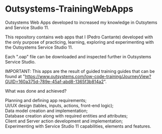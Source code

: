 # Outsystems-TrainingWebApps
Outsystems Web Apps developed to increased my knowledge in Outsytems and Service Studio 11.

This repository contains web apps that I (Pedro Cantante) developed with the only purpose of practicing, learning, exploring and experimenting with the Outsystems Service Studio 11.

Each ".oap" file can be downloaded and inspected further in Outsystems Service Studio.

IMPORTANT: This apps are the result of guided training guides that can be found at "https://www.outsystems.com/low-code-training/JourneyView?GUID=160a375d-789e-45af-abd8-1365f3b814a2".

<p>What was done and achieved?</p>
<p>Planning and defining app requirements;<br>
UI/UX design (tables, inputs, actions, front-end logic);<br>
Data model creation and implementation;<br>
Database creation along with required entities and attributes;<br>
Client and Server action development and implementation;<br>
Experimenting with Service Studio 11 capabilities, elements and features.</p>

